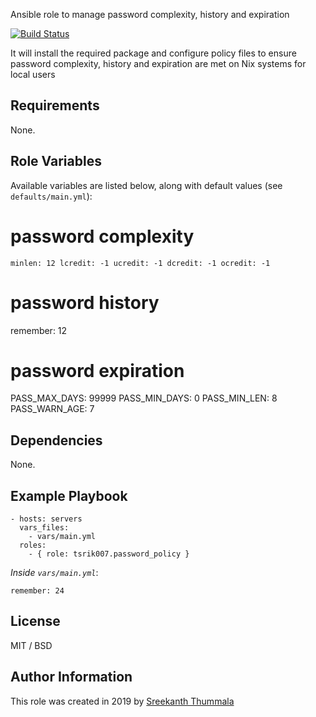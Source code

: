 Ansible role to manage password complexity, history and expiration

[![Build Status](https://travis-ci.org/riponbanik/ansible-role-password-policy.svg?branch=master)](https://travis-ci.org/riponbanik/ansible-role-password-policy)

It will install the required package and configure policy files to ensure password complexity, history and expiration are met on Nix systems for local users

## Requirements

None.

## Role Variables

Available variables are listed below, along with default values (see `defaults/main.yml`):

# password complexity
`minlen: 12
lcredit: -1
ucredit: -1
dcredit: -1
ocredit: -1`

# password history
remember: 12

# password expiration
PASS_MAX_DAYS: 99999
PASS_MIN_DAYS: 0
PASS_MIN_LEN: 8
PASS_WARN_AGE: 7

## Dependencies

None.

## Example Playbook

    - hosts: servers
      vars_files:
        - vars/main.yml
      roles:
        - { role: tsrik007.password_policy }

*Inside `vars/main.yml`*:

    remember: 24

## License

MIT / BSD

## Author Information

This role was created in 2019 by [Sreekanth Thummala](https://www.linkedin.com/in/sreekanth-thummala-b5659950/)
